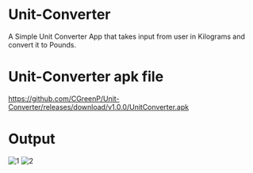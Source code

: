 # Unit-Converter
A Simple Unit Converter App that takes input from user in Kilograms and convert it to Pounds.

# Unit-Converter apk file
https://github.com/CGreenP/Unit-Converter/releases/download/v1.0.0/UnitConverter.apk

# Output
![1](https://github.com/CGreenP/Unit-Converter/assets/56307530/6b86481c-5fa4-4b53-ad7b-873467c27e49)
![2](https://github.com/CGreenP/Unit-Converter/assets/56307530/6b76efb7-4e92-4189-a453-8a009a33b857)
